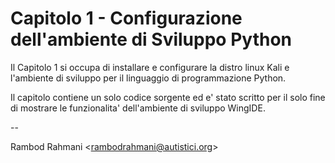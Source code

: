 # Capitolo 1 - Configurazione dell'ambiente di Sviluppo Python

Il Capitolo 1 si occupa di installare e configurare la distro linux Kali e l'ambiente di sviluppo per il linguaggio di programmazione Python.

Il capitolo contiene un solo codice sorgente ed e' stato scritto per il solo fine di mostrare le funzionalita' dell'ambiente di sviluppo WingIDE.

--

Rambod Rahmani <<rambodrahmani@autistici.org>>
